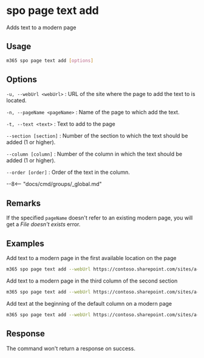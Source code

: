 # spo page text add

Adds text to a modern page

## Usage

```sh
m365 spo page text add [options]
```

## Options

`-u, --webUrl <webUrl>`
: URL of the site where the page to add the text to is located.

`-n, --pageName <pageName>`
: Name of the page to which add the text.

`-t, --text <text>`
: Text to add to the page

`--section [section]`
: Number of the section to which the text should be added (1 or higher).

`--column [column]`
: Number of the column in which the text should be added (1 or higher).

`--order [order]`
: Order of the text in the column.

--8<-- "docs/cmd/groups/_global.md"

## Remarks

If the specified `pageName` doesn't refer to an existing modern page, you will get a _File doesn't exists_ error.

## Examples

Add text to a modern page in the first available location on the page

```sh
m365 spo page text add --webUrl https://contoso.sharepoint.com/sites/a-team --pageName page.aspx --text 'Hello world'
```

Add text to a modern page in the third column of the second section

```sh
m365 spo page text add --webUrl https://contoso.sharepoint.com/sites/a-team --pageName page.aspx --text 'Hello world' --section 2 --column 3
```

Add text at the beginning of the default column on a modern page

```sh
m365 spo page text add --webUrl https://contoso.sharepoint.com/sites/a-team --pageName page.aspx --text 'Hello world' --order 1
```

## Response

The command won't return a response on success.
